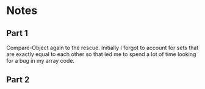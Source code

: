 # Notes

## Part 1

Compare-Object again to the rescue. Initially I forgot to account for sets that are exactly equal to each other so that led me to spend a lot of time looking for a bug in my array code.

## Part 2
